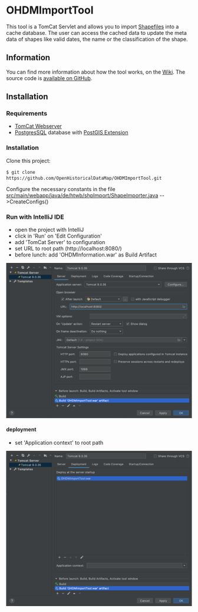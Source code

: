 # OHDMImportTool

This tool is a TomCat Servlet and allows you to import [Shapefiles](https://wiki.openstreetmap.org/wiki/Shapefiles) into a cache database. The user can access the cached data to update the meta data of shapes like valid dates, the name or the classification of the shape.

## Information

You can find more information about how the tool works, on the [Wiki](https://github.com/OpenHistoricalDataMap/OHDMImportTool/wiki). The source code is [available on GitHub](https://github.com/OpenHistoricalDataMap/OHDMImportTool).

## Installation

### Requirements

- [TomCat Webserver](https://cwiki.apache.org/confluence/display/TOMCAT/HowTo)
- [PostgresSQL](https://www.postgresql.org/download/) database with [PostGIS Extension](http://postgis.net/install/)
 
### Installation

Clone this project:
```
$ git clone https://github.com/OpenHistoricalDataMap/OHDMImportTool.git
```

Configure the necessary constants in the file [src/main/webapp/java/de/htwb/shpImport/ShapeImporter.java](src/main/webapp/java/de/htwb/shpImport/ShapeImporter.java) -->CreateConfigs()

### Run with IntelliJ IDE

- open the project with IntelliJ 
- click in 'Run' on 'Edit Configuration'
- add 'TomCat Server' to configuration
- set URL to root path (http://localhost:8080/)
- before lunch: add 'OHDMInformation.war' as Build Artifact

![IntelliJ TomCat configuration 1](img/image_01.png?raw=true)


#### deployment
- set 'Application context' to root path

![IntelliJ TomCat configuration 2](img/image_02.png?raw=true)
